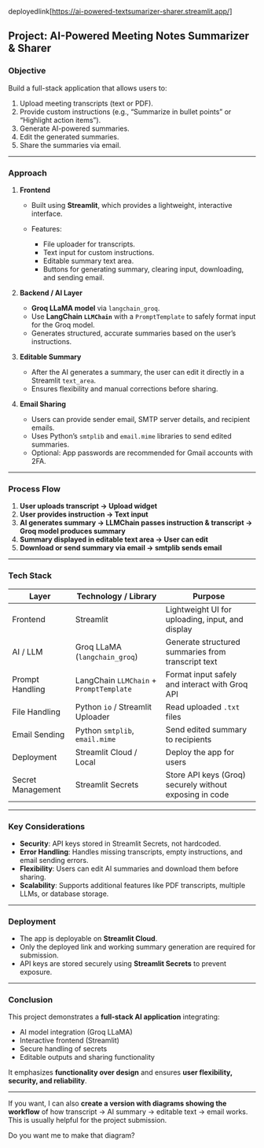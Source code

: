 deployedlink[https://ai-powered-textsumarizer-sharer.streamlit.app/]



## **Project: AI-Powered Meeting Notes Summarizer & Sharer**

### **Objective**

Build a full-stack application that allows users to:

1. Upload meeting transcripts (text or PDF).
2. Provide custom instructions (e.g., “Summarize in bullet points” or “Highlight action items”).
3. Generate AI-powered summaries.
4. Edit the generated summaries.
5. Share the summaries via email.

---

### **Approach**

1. **Frontend**

   * Built using **Streamlit**, which provides a lightweight, interactive interface.
   * Features:

     * File uploader for transcripts.
     * Text input for custom instructions.
     * Editable summary text area.
     * Buttons for generating summary, clearing input, downloading, and sending email.

2. **Backend / AI Layer**

   * **Groq LLaMA model** via `langchain_groq`.
   * Use **LangChain `LLMChain`** with a `PromptTemplate` to safely format input for the Groq model.
   * Generates structured, accurate summaries based on the user’s instructions.

3. **Editable Summary**

   * After the AI generates a summary, the user can edit it directly in a Streamlit `text_area`.
   * Ensures flexibility and manual corrections before sharing.

4. **Email Sharing**

   * Users can provide sender email, SMTP server details, and recipient emails.
   * Uses Python’s `smtplib` and `email.mime` libraries to send edited summaries.
   * Optional: App passwords are recommended for Gmail accounts with 2FA.

---

### **Process Flow**

1. **User uploads transcript → Upload widget**
2. **User provides instruction → Text input**
3. **AI generates summary → LLMChain passes instruction & transcript → Groq model produces summary**
4. **Summary displayed in editable text area → User can edit**
5. **Download or send summary via email → smtplib sends email**

---

### **Tech Stack**

| Layer             | Technology / Library                    | Purpose                                                 |
| ----------------- | --------------------------------------- | ------------------------------------------------------- |
| Frontend          | Streamlit                               | Lightweight UI for uploading, input, and display        |
| AI / LLM          | Groq LLaMA (`langchain_groq`)           | Generate structured summaries from transcript text      |
| Prompt Handling   | LangChain `LLMChain` + `PromptTemplate` | Format input safely and interact with Groq API          |
| File Handling     | Python `io` / Streamlit Uploader        | Read uploaded `.txt` files                              |
| Email Sending     | Python `smtplib`, `email.mime`          | Send edited summary to recipients                       |
| Deployment        | Streamlit Cloud / Local                 | Deploy the app for users                                |
| Secret Management | Streamlit Secrets                       | Store API keys (Groq) securely without exposing in code |

---

### **Key Considerations**

* **Security**: API keys stored in Streamlit Secrets, not hardcoded.
* **Error Handling**: Handles missing transcripts, empty instructions, and email sending errors.
* **Flexibility**: Users can edit AI summaries and download them before sharing.
* **Scalability**: Supports additional features like PDF transcripts, multiple LLMs, or database storage.

---

### **Deployment**

* The app is deployable on **Streamlit Cloud**.
* Only the deployed link and working summary generation are required for submission.
* API keys are stored securely using **Streamlit Secrets** to prevent exposure.

---

### **Conclusion**

This project demonstrates a **full-stack AI application** integrating:

* AI model integration (Groq LLaMA)
* Interactive frontend (Streamlit)
* Secure handling of secrets
* Editable outputs and sharing functionality

It emphasizes **functionality over design** and ensures **user flexibility, security, and reliability**.

---

If you want, I can also **create a version with diagrams showing the workflow** of how transcript → AI summary → editable text → email works. This is usually helpful for the project submission.

Do you want me to make that diagram?



